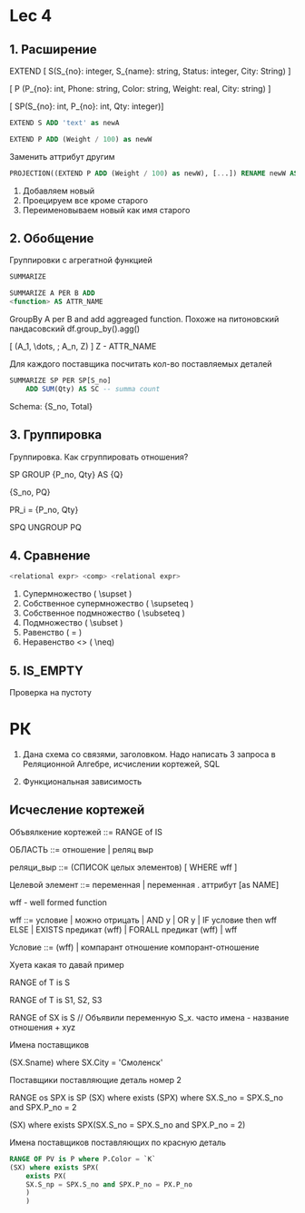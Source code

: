 # Lec 4

## 1. Расширение

EXTEND
\[ S(S_{no}: integer, S_{name}: string, Status: integer, City: String) \]

\[ P (P_{no}: int, Phone: string, Color: string, Weight: real, City: string) \]

\[ SP(S_{no}: int, P_{no}: int, Qty: integer)\]

```sql
EXTEND S ADD 'text' as newA
```

```sql
EXTEND P ADD (Weight / 100) as newW
```

Заменить аттрибут другим

```sql
PROJECTION((EXTEND P ADD (Weight / 100) as newW), [...]) RENAME newW AS Weight
```

1. Добавляем новый
2. Проецируем все кроме старого
3. Переименовываем новый как имя старого


## 2. Обобщение

Группировки с агрегатной функцией

```sql
SUMMARIZE

SUMMARIZE A PER B ADD 
<function> AS ATTR_NAME
```

GroupBy A per B and add aggreaged function.
Похоже на питоновский пандасовский df.group_by().agg()

\[ (A_1, \dots, \; A_n, Z) \]
Z - ATTR_NAME

Для каждого поставщика посчитать кол-во поставляемых деталей

```sql
SUMMARIZE SP PER SP[S_no]
    ADD SUM(Qty) AS SC -- summa count
```

Schema: {S_no, Total}

## 3. Группировка

Группировка. Как сгруппировать отношения?

SP GROUP {P_no, Qty} AS {Q}

{S_no, PQ}

PR_i = {P_no, Qty}

SPQ UNGROUP PQ

## 4. Сравнение

```sql
<relational expr> <comp> <relational expr>
```

1. Супермножество \( \supset \)
2. Собственное супермножество \( \supseteq \)
3. Собственное подмножество \( \subseteq \)
4. Подмножество \( \subset \)
5. Равенство \( = \)
6. Неравенство <> \( \neq\)

## 5. IS_EMPTY

Проверка на пустоту

# РК

1. Дана схема со связями, заголовком. Надо написать 3 запроса в Реляционной Алгебре, исчислении кортежей, SQL 

2. Функциональная зависимость


## Исчесление кортежей

Объвялкение кортежей ::= RANGE of IS 

ОБЛАСТЬ ::= отношение | реляц выр

реляци_выр ::= (СПИСОК целых элементов) [ WHERE wff ]

Целевой элемент ::= переменная | переменная . аттрибут [as NAME]

wff - well formed function

wff ::= условие | можно отрицать | AND y | OR y | IF условие then wff ELSE
                | EXISTS предикат (wff) | FORALL предикат (wff) | wff

Условие ::= (wff) | компарант отношение компорант-отношение

Хуета какая то давай пример

RANGE of T is S

RANGE of T is S1, S2, S3

RANGE of SX is S // Объявили переменную S_x. часто имена - название отношения + xyz

Имена поставщиков

(SX.Sname) where SX.City = 'Смоленск'

Поставщики поставляющие деталь номер 2

RANGE os SPX is SP
(SX) where exists (SPX) where SX.S_no = SPX.S_no and SPX.P_no = 2

(SX) where exists SPX(SX.S_no = SPX.S_no and SPX.P_no = 2)

Имена поставщиков поставляющих по красную деталь

```sql
RANGE OF PV is P where P.Color = `K`
(SX) where exists SPX( 
    exists PX(
    SX.S_np = SPX.S_no and SPX.P_no = PX.P_no
    )
    )
```